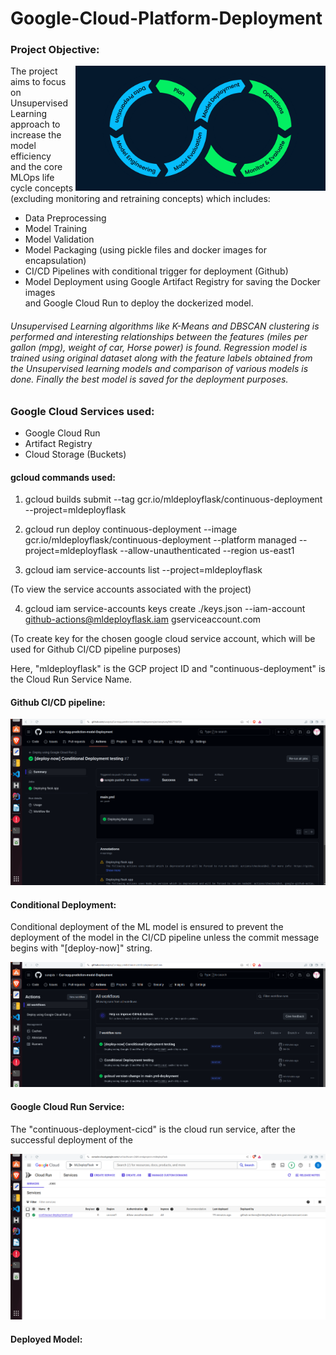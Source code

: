 # Google-Cloud-Platform-Deployment

<h3> Project Objective:</h3>

<img align="right" alt="Coding" width="400" src="https://github.com/surajsts/Car-mpg-prediction-model-Deployment/blob/bd191274d3a9650e6af6d50f297838c80bb2e419/Images/mlops.png">

The project aims to focus on Unsupervised Learning approach to increase the model efficiency <br>
and the core MLOps life cycle concepts (excluding monitoring and retraining concepts) which includes: <br>

- Data Preprocessing<br>
- Model Training <br>
- Model Validation<br>
- Model Packaging (using pickle files and docker images for encapsulation) <br>
- CI/CD Pipelines with conditional trigger for deployment (Github)<br>
- Model Deployment using Google Artifact Registry for saving the Docker images <br>
  and Google Cloud Run to deploy the dockerized model.<br>

<h6> Unsupervised Learning algorithms like K-Means and DBSCAN clustering is performed and interesting relationships between the features (miles per gallon (mpg), weight of car, Horse power) is found. Regression model is trained using original dataset along with the feature labels obtained from the Unsupervised learning models and comparison of various models is done. Finally the best model is saved for the deployment purposes.</h6>

<h3> Google Cloud Services used:</h3>

- Google Cloud Run <br>
- Artifact Registry <br>
- Cloud Storage (Buckets) <br>

<h4> gcloud commands used: </h4>

1)  gcloud builds submit --tag gcr.io/mldeployflask/continuous-deployment --project=mldeployflask <br>

2)  gcloud run deploy continuous-deployment --image gcr.io/mldeployflask/continuous-deployment --platform managed --project=mldeployflask --allow-unauthenticated --region us-east1 <br>

3)  gcloud iam service-accounts list --project=mldeployflask  

(To view the service accounts associated with the project)

4)  gcloud iam service-accounts keys create ./keys.json --iam-account github-actions@mldeployflask.iam gserviceaccount.com

(To create key for the chosen google cloud service account, which will be used for Github CI/CD pipeline purposes)

Here, "mldeployflask" is the GCP project ID and "continuous-deployment" is the Cloud Run Service Name. 

<h4> Github CI/CD pipeline: </h4>

![Github CICD](https://github.com/surajsts/Car-mpg-prediction-model-Deployment/blob/05657204ec40cf088b73db41e2f9654cf2cbf1d9/Images/GithubCICD.png)

<h4> Conditional Deployment: </h4>

Conditional deployment of the ML model is ensured to prevent the deployment of the model in the CI/CD pipeline unless the commit message begins with "[deploy-now]" string.
 
![Cond deploy](https://github.com/surajsts/Car-mpg-prediction-model-Deployment/blob/8ac8ff0369fd51d0c2aa8f6e3c3ae563268aa3d1/Images/ConditionalDeployment.png)



<h4> Google Cloud Run Service: </h4>

The "continuous-deployment-cicd" is the cloud run service, after the successful deployment of the   

![Cloud Run](https://github.com/surajsts/Car-mpg-prediction-model-Deployment/blob/8ac8ff0369fd51d0c2aa8f6e3c3ae563268aa3d1/Images/CloudRunService.png)

<h4> Deployed Model: </h4>

